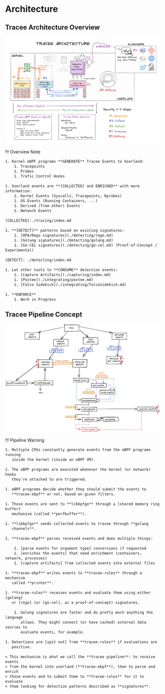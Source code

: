 # Architecture

## Tracee Architecture Overview

![Architecture](images/architecture.png)

!!! Overview Note

    1. Kernel eBPF programs **GENERATE** Tracee Events to Userland:
        1. Tracepoints
        1. Probes
        1. Trafic Control Hooks
    
    1. Userland events are **[COLLECTED] and ENRICHED** with more information:
        1. Kernel Events (Syscalls, Tracepoints, Kprobes)
        1. OS Events (Running Containers, ...)
        1. Derived (from other) Events
        1. Network Events
    
    [COLLECTED]:./tracing/index.md
    
    1. **[DETECT]** patterns based on existing signatures:
        1. [OPA/Rego signatures](./detecting/rego.md)
        1. [Golang signatures](./detecting/golang.md)
        1. [Go-CEL signatures](./detecting/go-cel.md) (Proof-of-Concept / Experimental)
    
    [DETECT]: ./detecting/index.md
    
    1. Let other tools to **CONSUME** detection events:
        1. [Capture Artifacts](./capturing/index.md)
        1. [Postee](./integrating/postee.md)
        1. [Falco Sidekick](./integrating/falcosidekick.md)
    
    1. **ENFORCE**
        1. Work in Progress

## Tracee Pipeline Concept

![Tracee Pipeline](images/tracee-pipeline-overview.png)

!!! Pipeline Warning

    1. Multiple CPUs constantly generate events from the eBPF programs running
       inside the kernel (inside an eBPF VM).
    
    1. The eBPF programs are executed whenever the kernel (or network) hooks
       they're attached to are triggered.
    
    1. eBPF programs decide whether they should submit the events to
       **tracee-ebpf** or not, based on given filters.
    
    1. Those events are sent to **libbpfgo** through a [shared memory ring buffer]
       mechanism (called **perfbuffer**).
    
    1. **libbpfgo** sends collected events to tracee through **golang
       channels**.
    
    1. **tracee-ebpf** parses received events and does multiple things:
    
        1. [parse events for argument type] conversions if requested
        1. [enriches the events] that need enrichment (containers, network, processes)
        1. [capture artifacts] from collected events into external files
    
    1. **tracee-ebpf** writes events to **tracee-rules** through a mechanism
       called **printer**.
    
    1. **tracee-rules** receives events and evaluate them using either [golang]
       or [rego] (or [go-cel], as a proof-of-concept) signatures.
    
        1. Golang signatures are faster and do pretty much anything the language
           allows. They might connect (or have cached) external data sources to
           evaluate events, for example.
    
    1. Detections are [spit out] from **tracee-rules** if evaluations are
       positive.
    
    > This mechanism is what we call the **tracee pipeline**: to receive events
    > from the kernel into userland (**tracee-ebpf**), then to parse and enrich
    > those events and to submit them to **tracee-rules** for it to evaluate
    > them looking for detection patterns described as **signatures**.

[shared memory ring buffer]: ./deep-dive/performance.md
[parse events for argument type]: ./tracing/output-options.md
[enriches the events]: ./integrating/container-engines.md
[capture artifacts]: ./capturing/index.md
[golang]: ./detecting/golang.md
[rego]: ./detecting/rego.md
[go-cel]: ./detecting/go-cel.md
[spit out]: ./integrating/webhook.md
